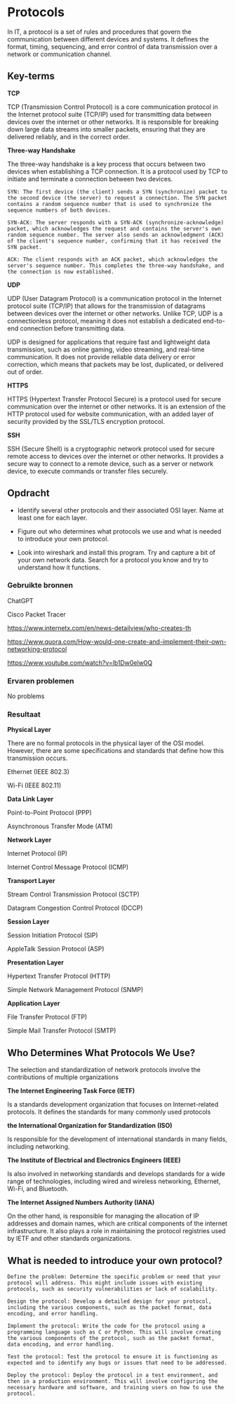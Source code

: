 # Protocols
In IT, a protocol is a set of rules and procedures that govern the communication between different devices and systems. It defines the format, timing, sequencing, and error control of data transmission over a network or communication channel.

## Key-terms
**TCP**

TCP (Transmission Control Protocol) is a core communication protocol in the Internet protocol suite (TCP/IP) used for transmitting data between devices over the internet or other networks. It is responsible for breaking down large data streams into smaller packets, ensuring that they are delivered reliably, and in the correct order.

**Three-way Handshake**

The three-way handshake is a key process that occurs between two devices when establishing a TCP connection. It is a protocol used by TCP to initiate and terminate a connection between two devices.

    SYN: The first device (the client) sends a SYN (synchronize) packet to the second device (the server) to request a connection. The SYN packet contains a random sequence number that is used to synchronize the sequence numbers of both devices.

    SYN-ACK: The server responds with a SYN-ACK (synchronize-acknowledge) packet, which acknowledges the request and contains the server's own random sequence number. The server also sends an acknowledgment (ACK) of the client's sequence number, confirming that it has received the SYN packet.

    ACK: The client responds with an ACK packet, which acknowledges the server's sequence number. This completes the three-way handshake, and the connection is now established.

**UDP**

UDP (User Datagram Protocol) is a communication protocol in the Internet protocol suite (TCP/IP) that allows for the transmission of datagrams between devices over the internet or other networks. Unlike TCP, UDP is a connectionless protocol, meaning it does not establish a dedicated end-to-end connection before transmitting data.

UDP is designed for applications that require fast and lightweight data transmission, such as online gaming, video streaming, and real-time communication. It does not provide reliable data delivery or error correction, which means that packets may be lost, duplicated, or delivered out of order.

**HTTPS**

HTTPS (Hypertext Transfer Protocol Secure) is a protocol used for secure communication over the internet or other networks. It is an extension of the HTTP protocol used for website communication, with an added layer of security provided by the SSL/TLS encryption protocol.

**SSH**

SSH (Secure Shell) is a cryptographic network protocol used for secure remote access to devices over the internet or other networks. It provides a secure way to connect to a remote device, such as a server or network device, to execute commands or transfer files securely.

## Opdracht
- Identify several other protocols and their associated OSI layer. Name at least one for each layer.

- Figure out who determines what protocols we use and what is needed to introduce your own protocol.

- Look into wireshark and install this program. Try and capture a bit of your own network data. Search for a protocol you know and try to understand how it functions.


### Gebruikte bronnen
ChatGPT

Cisco Packet Tracer

https://www.internetx.com/en/news-detailview/who-creates-th

https://www.quora.com/How-would-one-create-and-implement-their-own-networking-protocol

https://www.youtube.com/watch?v=lb1Dw0elw0Q


### Ervaren problemen
No problems 

### Resultaat
**Physical Layer**

There are no formal protocols in the physical layer of the OSI model. However, there are some specifications and standards that define how this transmission occurs.

Ethernet (IEEE 802.3)

Wi-Fi (IEEE 802.11)

**Data Link Layer**

Point-to-Point Protocol (PPP)

Asynchronous Transfer Mode (ATM)

**Network Layer**

Internet Protocol (IP)

Internet Control Message Protocol (ICMP)

**Transport Layer**

Stream Control Transmission Protocol (SCTP)

Datagram Congestion Control Protocol (DCCP)

**Session Layer**

Session Initiation Protocol (SIP)

AppleTalk Session Protocol (ASP)

**Presentation Layer**

Hypertext Transfer Protocol (HTTP)

Simple Network Management Protocol (SNMP)


**Application Layer**

File Transfer Protocol (FTP)

Simple Mail Transfer Protocol (SMTP)


## Who Determines What Protocols We Use?

The selection and standardization of network protocols involve the contributions of multiple organizations

**The Internet Engineering Task Force (IETF)**

Is a standards development organization that focuses on Internet-related protocols. It defines the standards for many commonly used protocols

**the International Organization for Standardization (ISO)**

Is responsible for the development of international standards in many fields, including networking.

**The Institute of Electrical and Electronics Engineers (IEEE)**

Is also involved in networking standards and develops standards for a wide range of technologies, including wired and wireless networking, Ethernet, Wi-Fi, and Bluetooth.

**The Internet Assigned Numbers Authority (IANA)** 

On the other hand, is responsible for managing the allocation of IP addresses and domain names, which are critical components of the internet infrastructure. It also plays a role in maintaining the protocol registries used by IETF and other standards organizations.


## What is needed to introduce your own protocol?



    Define the problem: Determine the specific problem or need that your protocol will address. This might include issues with existing protocols, such as security vulnerabilities or lack of scalability.

    Design the protocol: Develop a detailed design for your protocol, including the various components, such as the packet format, data encoding, and error handling.

    Implement the protocol: Write the code for the protocol using a programming language such as C or Python. This will involve creating the various components of the protocol, such as the packet format, data encoding, and error handling.

    Test the protocol: Test the protocol to ensure it is functioning as expected and to identify any bugs or issues that need to be addressed.

    Deploy the protocol: Deploy the protocol in a test environment, and then in a production environment. This will involve configuring the necessary hardware and software, and training users on how to use the protocol.





